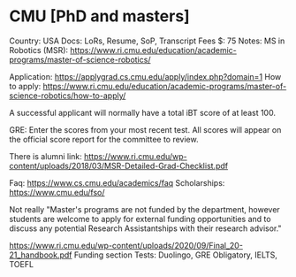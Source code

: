 # CMU [PhD and masters]

Country: USA
Docs: LoRs, Resume, SoP, Transcript
Fees $: 75
Notes: MS in Robotics (MSR): https://www.ri.cmu.edu/education/academic-programs/master-of-science-robotics/

Application: https://applygrad.cs.cmu.edu/apply/index.php?domain=1 
How to apply: https://www.ri.cmu.edu/education/academic-programs/master-of-science-robotics/how-to-apply/

A successful applicant will normally have a total iBT score of at least 100.

GRE: Enter the scores from your most recent test. All scores will appear on the official score report for the committee to review.

There is alumni link: https://www.ri.cmu.edu/wp-content/uploads/2018/03/MSR-Detailed-Grad-Checklist.pdf

Faq: https://www.cs.cmu.edu/academics/faq
Scholarships: https://www.cmu.edu/fso/

Not really "Master's programs are not funded by the department, however students are welcome to apply for external
funding opportunities and to discuss any potential Research Assistantships with their research advisor."

https://www.ri.cmu.edu/wp-content/uploads/2020/09/Final_20-21_handbook.pdf  Funding section
Tests: Duolingo, GRE Obligatory, IELTS, TOEFL